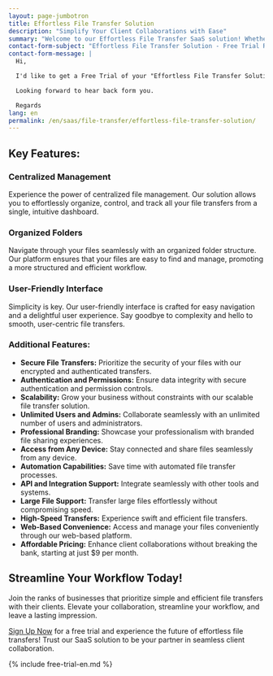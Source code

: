```yaml
---
layout: page-jumbotron
title: Effortless File Transfer Solution
description: "Simplify Your Client Collaborations with Ease"
summary: "Welcome to our Effortless File Transfer SaaS solution! Whether you're a solo professional or part of a medium-sized organization, we understand the importance of simplicity and efficiency in your file transfers with clients. Our platform is designed to make every file transfer a breeze, ensuring seamless collaboration that leaves a lasting impression."
contact-form-subject: "Effortless File Transfer Solution - Free Trial Request"
contact-form-message: |
  Hi,

  I'd like to get a Free Trial of your "Effortless File Transfer Solution".

  Looking forward to hear back form you.

  Regards
lang: en
permalink: /en/saas/file-transfer/effortless-file-transfer-solution/
---
```

## Key Features:

### Centralized Management
Experience the power of centralized file management. Our solution allows you to effortlessly organize, control, and track all your file transfers from a single, intuitive dashboard.

### Organized Folders
Navigate through your files seamlessly with an organized folder structure. Our platform ensures that your files are easy to find and manage, promoting a more structured and efficient workflow.

### User-Friendly Interface
Simplicity is key. Our user-friendly interface is crafted for easy navigation and a delightful user experience. Say goodbye to complexity and hello to smooth, user-centric file transfers.

### Additional Features:

- **Secure File Transfers:** Prioritize the security of your files with our encrypted and authenticated transfers.
- **Authentication and Permissions:** Ensure data integrity with secure authentication and permission controls.
- **Scalability:** Grow your business without constraints with our scalable file transfer solution.
- **Unlimited Users and Admins:** Collaborate seamlessly with an unlimited number of users and administrators.
- **Professional Branding:** Showcase your professionalism with branded file sharing experiences.
- **Access from Any Device:** Stay connected and share files seamlessly from any device.
- **Automation Capabilities:** Save time with automated file transfer processes.
- **API and Integration Support:** Integrate seamlessly with other tools and systems.
- **Large File Support:** Transfer large files effortlessly without compromising speed.
- **High-Speed Transfers:** Experience swift and efficient file transfers.
- **Web-Based Convenience:** Access and manage your files conveniently through our web-based platform.
- **Affordable Pricing:** Enhance client collaborations without breaking the bank, starting at just $9 per month.

## Streamline Your Workflow Today!

Join the ranks of businesses that prioritize simple and efficient file transfers with their clients. Elevate your collaboration, streamline your workflow, and leave a lasting impression.

[Sign Up Now](#start-your-free-trial) for a free trial and experience the future of effortless file transfers! Trust our SaaS solution to be your partner in seamless client collaboration.

{% include free-trial-en.md %}
